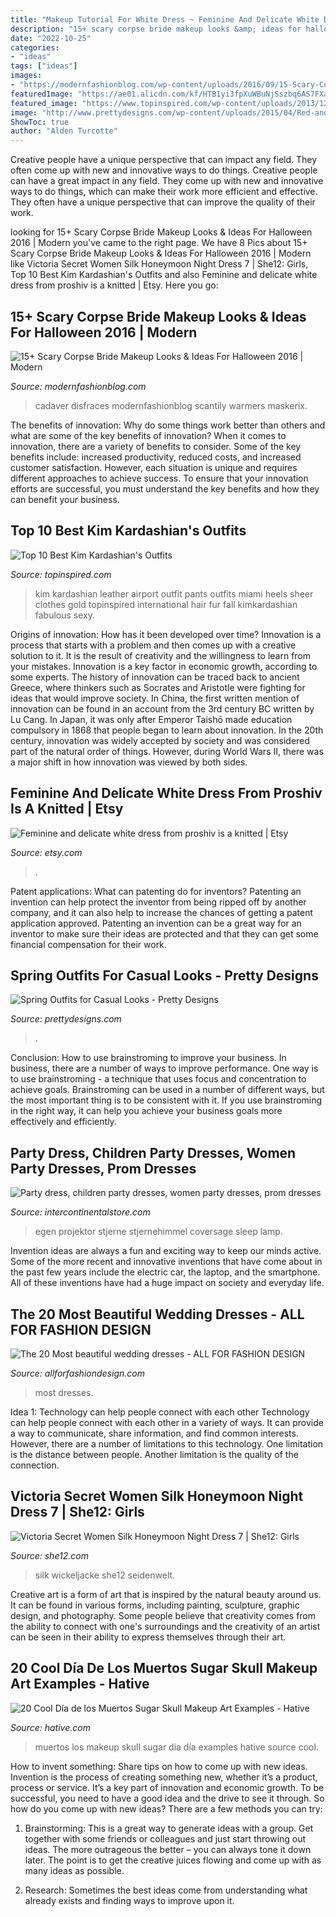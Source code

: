 ```yaml
---
title: "Makeup Tutorial For White Dress ~ Feminine And Delicate White Dress From Proshiv Is A Knitted"
description: "15+ scary corpse bride makeup looks &amp; ideas for halloween 2016"
date: "2022-10-25"
categories:
- "ideas"
tags: ["ideas"]
images:
- "https://modernfashionblog.com/wp-content/uploads/2016/09/15-Scary-Corpse-Bride-Makeup-Looks-Ideas-For-Halloween-2016-15-Scary-Corpse-Bride-Makeup-Looks-Ideas-For-Halloween-2016-216.jpg"
featuredImage: "https://ae01.alicdn.com/kf/HTB1yi3fpXuWBuNjSszbq6AS7FXaq/Coversage-Rotating-Night-Light-Projector-Spin-Starry-Sky-Star-Master-Children-Kids-Baby-Sleep-Romantic-Led.jpg_640x640.jpg"
featured_image: "https://www.topinspired.com/wp-content/uploads/2013/12/best-kim-kardashian-otfits_07.jpg"
image: "http://www.prettydesigns.com/wp-content/uploads/2015/04/Red-and-White-Outfit.jpg"
ShowToc: true
author: "Alden Turcotte"
---
```



Creative people have a unique perspective that can impact any field. They often come up with new and innovative ways to do things.
Creative people can have a great impact in any field. They come up with new and innovative ways to do things, which can make their work more efficient and effective. They often have a unique perspective that can improve the quality of their work.

	

		
looking for 15+ Scary Corpse Bride Makeup Looks &amp; Ideas For Halloween 2016 | Modern you've came to the right page. We have 8 Pics about 15+ Scary Corpse Bride Makeup Looks &amp; Ideas For Halloween 2016 | Modern like Victoria Secret Women Silk Honeymoon Night Dress 7 | She12: Girls, Top 10 Best Kim Kardashian&#039;s Outfits and also Feminine and delicate white dress from proshiv is a knitted | Etsy. Here you go:
		
    
## 15+ Scary Corpse Bride Makeup Looks &amp; Ideas For Halloween 2016 | Modern

<img loading=lazy src="https://modernfashionblog.com/wp-content/uploads/2016/09/15-Scary-Corpse-Bride-Makeup-Looks-Ideas-For-Halloween-2016-15-Scary-Corpse-Bride-Makeup-Looks-Ideas-For-Halloween-2016-216.jpg" onerror="this.onerror=null;this.src='https://tse1.mm.bing.net/th?id=OIP.2SiA6x_HuWknz_bU1pKbnwHaLF&amp;pid=15.1';" alt="15+ Scary Corpse Bride Makeup Looks &amp; Ideas For Halloween 2016 | Modern">

_Source: modernfashionblog.com_

>cadaver disfraces modernfashionblog scantily warmers maskerix. 

	

The benefits of innovation: Why do some things work better than others and what are some of the key benefits of innovation?
When it comes to innovation, there are a variety of benefits to consider. Some of the key benefits include: increased productivity, reduced costs, and increased customer satisfaction. However, each situation is unique and requires different approaches to achieve success. To ensure that your innovation efforts are successful, you must understand the key benefits and how they can benefit your business.

    
## Top 10 Best Kim Kardashian&#039;s Outfits

<img loading=lazy src="https://www.topinspired.com/wp-content/uploads/2013/12/best-kim-kardashian-otfits_07.jpg" onerror="this.onerror=null;this.src='https://tse3.mm.bing.net/th?id=OIP.YAdJcCZ0nhYF84M_c0BgZwHaK7&amp;pid=15.1';" alt="Top 10 Best Kim Kardashian&#039;s Outfits">

_Source: topinspired.com_

>kim kardashian leather airport outfit pants outfits miami heels sheer clothes gold topinspired international hair fur fall kimkardashian fabulous sexy. 

	

Origins of innovation: How has it been developed over time?
Innovation is a process that starts with a problem and then comes up with a creative solution to it. It is the result of creativity and the willingness to learn from your mistakes. Innovation is a key factor in economic growth, according to some experts. The history of innovation can be traced back to ancient Greece, where thinkers such as Socrates and Aristotle were fighting for ideas that would improve society. In China, the first written mention of innovation can be found in an account from the 3rd century BC written by Lu Cang. In Japan, it was only after Emperor Taishō made education compulsory in 1868 that people began to learn about innovation. In the 20th century, innovation was widely accepted by society and was considered part of the natural order of things. However, during World Wars II, there was a major shift in how innovation was viewed by both sides.

    
## Feminine And Delicate White Dress From Proshiv Is A Knitted | Etsy

<img loading=lazy src="https://i.etsystatic.com/21019246/r/il/ddddbe/2047245407/il_1140xN.2047245407_shxo.jpg" onerror="this.onerror=null;this.src='https://tse3.mm.bing.net/th?id=OIP.n_H7DezReKI7bw8WsIT3pwHaJ4&amp;pid=15.1';" alt="Feminine and delicate white dress from proshiv is a knitted | Etsy">

_Source: etsy.com_

>. 

	

Patent applications: What can patenting do for inventors?
Patenting an invention can help protect the inventor from being ripped off by another company, and it can also help to increase the chances of getting a patent application approved. Patenting an invention can be a great way for an inventor to make sure their ideas are protected and that they can get some financial compensation for their work.

    
## Spring Outfits For Casual Looks - Pretty Designs

<img loading=lazy src="http://www.prettydesigns.com/wp-content/uploads/2015/04/Red-and-White-Outfit.jpg" onerror="this.onerror=null;this.src='https://tse2.mm.bing.net/th?id=OIP.pBZm0b2mreikch8-s5xpZwHaLJ&amp;pid=15.1';" alt="Spring Outfits for Casual Looks - Pretty Designs">

_Source: prettydesigns.com_

>. 

	

Conclusion: How to use brainstroming to improve your business.
In business, there are a number of ways to improve performance. One way is to use brainstroming - a technique that uses focus and concentration to achieve goals. Brainstroming can be used in a number of different ways, but the most important thing is to be consistent with it. If you use brainstroming in the right way, it can help you achieve your business goals more effectively and efficiently.

    
## Party Dress, Children Party Dresses, Women Party Dresses, Prom Dresses

<img loading=lazy src="https://ae01.alicdn.com/kf/HTB1yi3fpXuWBuNjSszbq6AS7FXaq/Coversage-Rotating-Night-Light-Projector-Spin-Starry-Sky-Star-Master-Children-Kids-Baby-Sleep-Romantic-Led.jpg_640x640.jpg" onerror="this.onerror=null;this.src='https://tse4.mm.bing.net/th?id=OIP.1x8KYZcnzieUJeORe-n4FQHaHa&amp;pid=15.1';" alt="Party dress, children party dresses, women party dresses, prom dresses">

_Source: intercontinentalstore.com_

>egen projektor stjerne stjernehimmel coversage sleep lamp. 

	

Invention ideas are always a fun and exciting way to keep our minds active. Some of the more recent and innovative inventions that have come about in the past few years include the electric car, the laptop, and the smartphone. All of these inventions have had a huge impact on society and everyday life.

    
## The 20 Most Beautiful Wedding Dresses - ALL FOR FASHION DESIGN

<img loading=lazy src="https://allforfashiondesign.com/wp-content/uploads/2013/04/nevestinski-fustan-nov-15.jpg" onerror="this.onerror=null;this.src='https://tse2.mm.bing.net/th?id=OIP.AEMqkfpx_zFzP6R10sofzAHaFc&amp;pid=15.1';" alt="The 20 Most beautiful wedding dresses - ALL FOR FASHION DESIGN">

_Source: allforfashiondesign.com_

>most dresses. 

	

Idea 1: Technology can help people connect with each other
Technology can help people connect with each other in a variety of ways. It can provide a way to communicate, share information, and find common interests. However, there are a number of limitations to this technology. One limitation is the distance between people. Another limitation is the quality of the connection.

    
## Victoria Secret Women Silk Honeymoon Night Dress 7 | She12: Girls

<img loading=lazy src="https://she12.com/uploads/2012/06/Victoria-Secret-Women-Silk-Honeymoon-Night-Dress-7-480x1200.jpg" onerror="this.onerror=null;this.src='https://tse4.mm.bing.net/th?id=OIP.6uHqiSyLh5pNxB_AtfNeOgHaSh&amp;pid=15.1';" alt="Victoria Secret Women Silk Honeymoon Night Dress 7 | She12: Girls">

_Source: she12.com_

>silk wickeljacke she12 seidenwelt. 

	

Creative art is a form of art that is inspired by the natural beauty around us. It can be found in various forms, including painting, sculpture, graphic design, and photography. Some people believe that creativity comes from the ability to connect with one's surroundings and the creativity of an artist can be seen in their ability to express themselves through their art.

    
## 20 Cool Día De Los Muertos Sugar Skull Makeup Art Examples - Hative

<img loading=lazy src="https://hative.com/wp-content/uploads/2014/05/dia-de-los-muertos/1-dia-de-los-muertos-make-up.jpg" onerror="this.onerror=null;this.src='https://tse4.mm.bing.net/th?id=OIP.y3TyaUJmiNHOdUGTlYFfyAHaLZ&amp;pid=15.1';" alt="20 Cool Día de los Muertos Sugar Skull Makeup Art Examples - Hative">

_Source: hative.com_

>muertos los makeup skull sugar dia día examples hative source cool. 

	

How to invent something: Share tips on how to come up with new ideas.
Invention is the process of creating something new, whether it’s a product, process or service. It’s a key part of innovation and economic growth. To be successful, you need to have a good idea and the drive to see it through.
So how do you come up with new ideas? There are a few methods you can try:

1. Brainstorming: This is a great way to generate ideas with a group. Get together with some friends or colleagues and just start throwing out ideas. The more outrageous the better – you can always tone it down later. The point is to get the creative juices flowing and come up with as many ideas as possible.

2. Research: Sometimes the best ideas come from understanding what already exists and finding ways to improve upon it.

